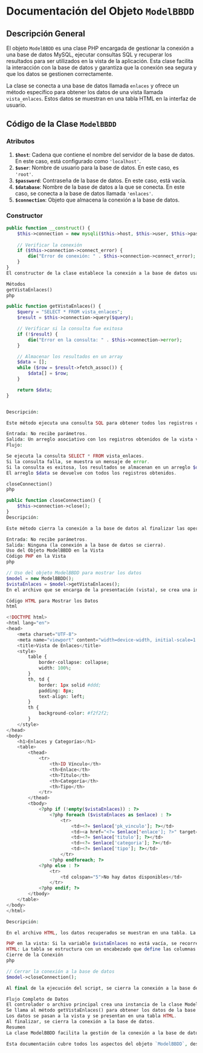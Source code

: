 # Documentación del Objeto `ModelBBDD`

## Descripción General

El objeto `ModelBBDD` es una clase PHP encargada de gestionar la conexión a una base de datos MySQL, ejecutar consultas SQL y recuperar los resultados para ser utilizados en la vista de la aplicación. Esta clase facilita la interacción con la base de datos y garantiza que la conexión sea segura y que los datos se gestionen correctamente.

La clase se conecta a una base de datos llamada `enlaces` y ofrece un método específico para obtener los datos de una vista llamada `vista_enlaces`. Estos datos se muestran en una tabla HTML en la interfaz de usuario.

## Código de la Clase `ModelBBDD`

### Atributos

1. **`$host`**: Cadena que contiene el nombre del servidor de la base de datos. En este caso, está configurado como `'localhost'`.
2. **`$user`**: Nombre de usuario para la base de datos. En este caso, es `'root'`.
3. **`$password`**: Contraseña de la base de datos. En este caso, está vacía.
4. **`$database`**: Nombre de la base de datos a la que se conecta. En este caso, se conecta a la base de datos llamada `'enlaces'`.
5. **`$connection`**: Objeto que almacena la conexión a la base de datos.

### Constructor

```php
public function __construct() {
    $this->connection = new mysqli($this->host, $this->user, $this->password, $this->database);
    
    // Verificar la conexión
    if ($this->connection->connect_error) {
        die("Error de conexión: " . $this->connection->connect_error);
    }
}
El constructor de la clase establece la conexión a la base de datos usando las credenciales y parámetros definidos en los atributos. Si la conexión falla, el script termina con un mensaje de error que describe el problema.

Métodos
getVistaEnlaces()
php

public function getVistaEnlaces() {
    $query = "SELECT * FROM vista_enlaces";
    $result = $this->connection->query($query);

    // Verificar si la consulta fue exitosa
    if (!$result) {
        die("Error en la consulta: " . $this->connection->error);
    }

    // Almacenar los resultados en un array
    $data = [];
    while ($row = $result->fetch_assoc()) {
        $data[] = $row;
    }

    return $data;
}


Descripción:

Este método ejecuta una consulta SQL para obtener todos los registros de la vista vista_enlaces. Utiliza el método query() del objeto de conexión para ejecutar la consulta. Si la consulta es exitosa, almacena los resultados en un arreglo asociativo y los devuelve.

Entrada: No recibe parámetros.
Salida: Un arreglo asociativo con los registros obtenidos de la vista vista_enlaces.
Flujo:

Se ejecuta la consulta SELECT * FROM vista_enlaces.
Si la consulta falla, se muestra un mensaje de error.
Si la consulta es exitosa, los resultados se almacenan en un arreglo $data.
El arreglo $data se devuelve con todos los registros obtenidos.

closeConnection()
php

public function closeConnection() {
    $this->connection->close();
}
Descripción:

Este método cierra la conexión a la base de datos al finalizar las operaciones. Es importante llamar a este método para liberar los recursos utilizados por la conexión una vez que se hayan obtenido los datos.

Entrada: No recibe parámetros.
Salida: Ninguna (la conexión a la base de datos se cierra).
Uso del Objeto ModelBBDD en la Vista
Código PHP en la Vista
php

// Uso del objeto ModelBBDD para mostrar los datos
$model = new ModelBBDD();
$vistaEnlaces = $model->getVistaEnlaces();
En el archivo que se encarga de la presentación (vista), se crea una instancia del objeto ModelBBDD y se llama al método getVistaEnlaces() para recuperar los datos de la base de datos. Los resultados se almacenan en la variable $vistaEnlaces.

Código HTML para Mostrar los Datos
html

<!DOCTYPE html>
<html lang="en">
<head>
    <meta charset="UTF-8">
    <meta name="viewport" content="width=device-width, initial-scale=1.0">
    <title>Vista de Enlaces</title>
    <style>
        table {
            border-collapse: collapse;
            width: 100%;
        }
        th, td {
            border: 1px solid #ddd;
            padding: 8px;
            text-align: left;
        }
        th {
            background-color: #f2f2f2;
        }
    </style>
</head>
<body>
    <h1>Enlaces y Categorías</h1>
    <table>
        <thead>
            <tr>
                <th>ID Vínculo</th>
                <th>Enlace</th>
                <th>Título</th>
                <th>Categoría</th>
                <th>Tipo</th>
            </tr>
        </thead>
        <tbody>
            <?php if (!empty($vistaEnlaces)) : ?>
                <?php foreach ($vistaEnlaces as $enlace) : ?>
                    <tr>
                        <td><?= $enlace['pk_vinculo']; ?></td>
                        <td><a href="<?= $enlace['enlace']; ?>" target="_blank"><?= $enlace['enlace']; ?></a></td>
                        <td><?= $enlace['titulo']; ?></td>
                        <td><?= $enlace['categoria']; ?></td>
                        <td><?= $enlace['tipo']; ?></td>
                    </tr>
                <?php endforeach; ?>
            <?php else : ?>
                <tr>
                    <td colspan="5">No hay datos disponibles</td>
                </tr>
            <?php endif; ?>
        </tbody>
    </table>
</body>
</html>

Descripción:

En el archivo HTML, los datos recuperados se muestran en una tabla. La tabla tiene cinco columnas: ID del vínculo, Enlace, Título, Categoría y Tipo. Cada registro obtenido se muestra en una fila de la tabla.

PHP en la vista: Si la variable $vistaEnlaces no está vacía, se recorre el arreglo y se muestra cada enlace con su respectiva información. Si la variable está vacía, se muestra un mensaje indicando que no hay datos disponibles.
HTML: La tabla se estructura con un encabezado que define las columnas y un cuerpo que contiene las filas generadas por el código PHP.
Cierre de la Conexión
php

// Cerrar la conexión a la base de datos
$model->closeConnection();

Al final de la ejecución del script, se cierra la conexión a la base de datos utilizando el método closeConnection(), lo que garantiza que los recursos se liberen adecuadamente.

Flujo Completo de Datos
El controlador o archivo principal crea una instancia de la clase ModelBBDD.
Se llama al método getVistaEnlaces() para obtener los datos de la base de datos.
Los datos se pasan a la vista y se presentan en una tabla HTML.
Al finalizar, se cierra la conexión a la base de datos.
Resumen
La clase ModelBBDD facilita la gestión de la conexión a la base de datos y la obtención de los datos necesarios para ser mostrados en la vista. A través de su método getVistaEnlaces(), se realiza una consulta para obtener todos los registros de la vista vista_enlaces y se retornan en un formato adecuado para ser procesados por la vista. Finalmente, el método closeConnection() garantiza que la conexión a la base de datos se cierre correctamente después de que se han obtenido y mostrado los datos.

Esta documentación cubre todos los aspectos del objeto `ModelBBDD`, desde su conexión a la base de datos hasta el uso en la vista. También se detallan las responsabilidades de cada método y la estructura general del flujo de datos.
